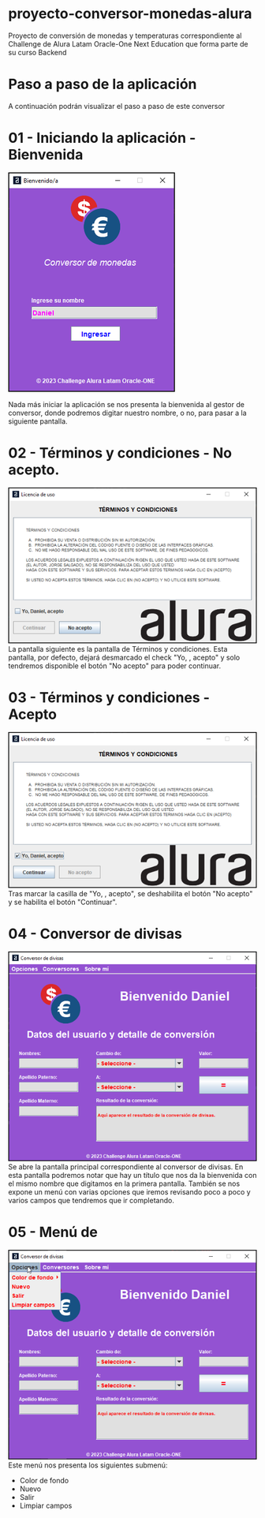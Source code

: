 # proyecto-conversor-monedas-alura
Proyecto de conversión de monedas y temperaturas correspondiente al Challenge de Alura Latam Oracle-One Next Education que forma parte de su curso Backend

# Paso a paso de la aplicación
  A continuación podrán visualizar el paso a paso de este conversor

  # 01 - Iniciando la aplicación - Bienvenida
  ![Bienvenida](https://raw.githubusercontent.com/Liriko/proyecto-conversor-monedas-alura/master/images/ev01.png)
  
  Nada más iniciar la aplicación se nos presenta la bienvenida al gestor de conversor, donde podremos digitar nuestro nombre, o no, para pasar a la siguiente pantalla.
  
  # 02 - Términos y condiciones - No acepto.
  ![Términos y condiciones - No acepto](https://raw.githubusercontent.com/Liriko/proyecto-conversor-monedas-alura/master/images/ev02.png)
  La pantalla siguiente es la pantalla de Términos y condiciones.
  Esta pantalla, por defecto, dejará desmarcado el check "Yo, <nombre>, acepto" y solo tendremos disponible el botón "No acepto" para poder continuar.
  
  # 03 - Términos y condiciones - Acepto
  ![Términos y condiciones - Acepto](https://raw.githubusercontent.com/Liriko/proyecto-conversor-monedas-alura/master/images/ev03.png)
  Tras marcar la casilla de "Yo, <nombre>, acepto", se deshabilita el botón "No acepto" y se habilita el botón "Continuar".
  
  # 04 - Conversor de divisas
  ![Conversor de divisas](https://raw.githubusercontent.com/Liriko/proyecto-conversor-monedas-alura/master/images/ev04.png)
  Se abre la pantalla principal correspondiente al conversor de divisas. En esta pantalla podremos notar que hay un título que nos da la bienvenida con el mismo nombre que digitamos en la primera pantalla. También se nos expone un menú con varias opciones que iremos revisando poco a poco y varios campos que tendremos que ir completando.

  # 05 - Menú de 
  ![Menu de opciones](https://raw.githubusercontent.com/Liriko/proyecto-conversor-monedas-alura/master/images/ev05.png)
  Este menú nos presenta los siguientes submenú:
  - Color de fondo
  - Nuevo
  - Salir
  - Limpiar campos
  
  
